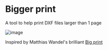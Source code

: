 # Bigger print

A tool to help print DXF files larger than 1 page

![image](https://github.com/roenyroeny/biggerprint/assets/13182141/270a799e-96fc-48ee-bad3-260b9b10fe70)

Inspired by Matthias Wandel's brilliant [Big print](https://woodgears.ca/bigprint/)

